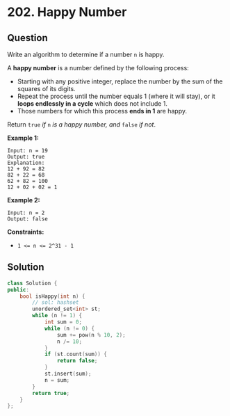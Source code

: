 # 202. Happy Number

## Question

Write an algorithm to determine if a number `n` is happy.

A **happy number** is a number defined by the following process:

* Starting with any positive integer, replace the number by the sum of the squares of its digits.
* Repeat the process until the number equals 1 \(where it will stay\), or it **loops endlessly in a cycle** which does not include 1.
* Those numbers for which this process **ends in 1** are happy.

Return `true` _if_ `n` _is a happy number, and_ `false` _if not_.

**Example 1:**

```text
Input: n = 19
Output: true
Explanation:
12 + 92 = 82
82 + 22 = 68
62 + 82 = 100
12 + 02 + 02 = 1
```

**Example 2:**

```text
Input: n = 2
Output: false
```

**Constraints:**

* `1 <= n <= 2^31 - 1`

## Solution

```cpp
class Solution {
public:
    bool isHappy(int n) {
        // sol: hashset
        unordered_set<int> st;
        while (n != 1) {
            int sum = 0;
            while (n != 0) {
                sum += pow(n % 10, 2);
                n /= 10;
            }
            if (st.count(sum)) {
                return false;
            }
            st.insert(sum);
            n = sum;
        }
        return true;
    }
};
```

